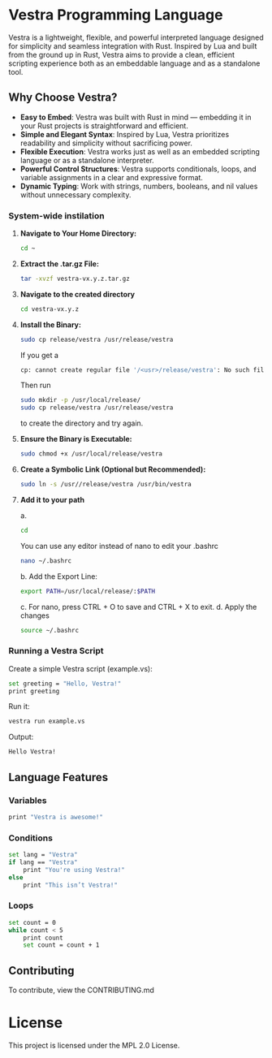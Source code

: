 # **Vestra Programming Language**

Vestra is a lightweight, flexible, and powerful interpreted language designed for simplicity and seamless integration with Rust. Inspired by Lua and built from the ground up in Rust, Vestra aims to provide a clean, efficient scripting experience both as an embeddable language and as a standalone tool.

## **Why Choose Vestra?**

- **Easy to Embed**: Vestra was built with Rust in mind — embedding it in your Rust projects is straightforward and efficient.
- **Simple and Elegant Syntax**: Inspired by Lua, Vestra prioritizes readability and simplicity without sacrificing power.
- **Flexible Execution**: Vestra works just as well as an embedded scripting language or as a standalone interpreter.
- **Powerful Control Structures**: Vestra supports conditionals, loops, and variable assignments in a clear and expressive format.
- **Dynamic Typing**: Work with strings, numbers, booleans, and nil values without unnecessary complexity.

### **System-wide instilation**

1. **Navigate to Your Home Directory:**

   ```bash
   cd ~
   ```

2. **Extract the .tar.gz File:**

   ```bash
   tar -xvzf vestra-vx.y.z.tar.gz
   ```

3. **Navigate to the created directory**

   ```bash
   cd vestra-vx.y.z
   ```

4. **Install the Binary:**

   ```bash
   sudo cp release/vestra /usr/release/vestra
   ```
   If you get a
   ```bash
   cp: cannot create regular file '/<usr>/release/vestra': No such file or directory
   ```
   Then run
   ```bash
   sudo mkdir -p /usr/local/release/
   sudo cp release/vestra /usr/release/vestra
   ```
   to create the directory and try again.

6. **Ensure the Binary is Executable:**

   ```bash
   sudo chmod +x /usr/local/release/vestra
   ```

7. **Create a Symbolic Link (Optional but Recommended):**

   ```bash
   sudo ln -s /usr//release/vestra /usr/bin/vestra
   ```
8. **Add it to your path**

   a.
   ```bash
   cd
   ```
   You can use any editor instead of nano to edit your .bashrc
   ```bash
   nano ~/.bashrc
   ```
   b. Add the Export Line:
   ```bash
   export PATH=/usr/local/release/:$PATH
   ```
   c. For nano, press CTRL + O to save and CTRL + X to exit.
   d. Apply the changes
   ```bash
   source ~/.bashrc
   ```
### Running a Vestra Script

Create a simple Vestra script (example.vs):

```bash
set greeting = "Hello, Vestra!"
print greeting
```

Run it:

```bash
vestra run example.vs
```

Output:

```bash
Hello Vestra!
```

## **Language Features**

### Variables

```bash
print "Vestra is awesome!"
```

### Conditions

```bash
set lang = "Vestra"
if lang == "Vestra"
    print "You're using Vestra!"
else
    print "This isn’t Vestra!"
```

### Loops

```bash
set count = 0
while count < 5
    print count
    set count = count + 1
```

## **Contributing**

To contribute, view the CONTRIBUTING.md

# **License**

This project is licensed under the MPL 2.0 License.
